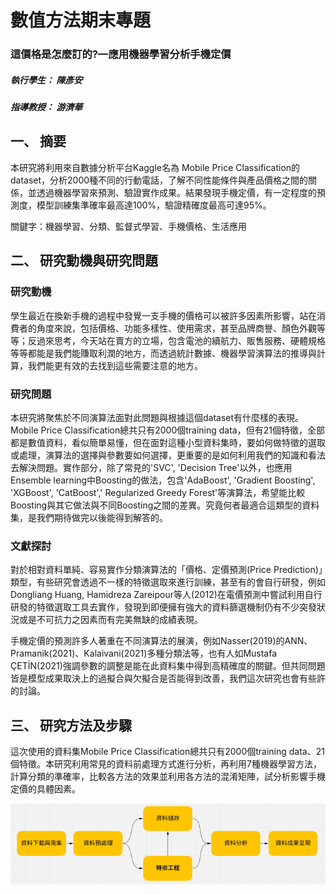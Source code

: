 # 數值方法期末專題

### 這價格是怎麼訂的?—應用機器學習分析手機定價

##### 執行學生： 陳彥安
##### 指導教授： 游濟華

## 一、	摘要
本研究將利用來自數據分析平台Kaggle名為 Mobile Price Classification的dataset，分析2000種不同的行動電話，了解不同性能條件與產品價格之間的關係，並透過機器學習來預測、驗證實作成果。結果發現手機定價，有一定程度的預測度，模型訓練集準確率最高達100%，驗證精確度最高可達95%。

關鍵字：機器學習、分類、監督式學習、手機價格、生活應用

## 二、	研究動機與研究問題

### 研究動機
學生最近在換新手機的過程中發覺一支手機的價格可以被許多因素所影響，站在消費者的角度來說，包括價格、功能多樣性、使用需求，甚至品牌商譽、顏色外觀等等；反過來思考，今天站在賣方的立場，包含電池的續航力、販售服務、硬體規格等等都能是我們能賺取利潤的地方，而透過統計數據、機器學習演算法的推導與計算，我們能更有效的去找到這些需要注意的地方。

### 研究問題
本研究將聚焦於不同演算法面對此問題與根據這個dataset有什麼樣的表現。Mobile Price Classification總共只有2000個training data，但有21個特徵，全部都是數值資料，看似簡單易懂，但在面對這種小型資料集時，要如何做特徵的選取或處理，演算法的選擇與參數要如何選擇，更重要的是如何利用我們的知識和看法去解決問題。實作部分，除了常見的'SVC', 'Decision Tree'以外，也應用Ensemble learning中Boosting的做法，包含'AdaBoost', 'Gradient Boosting', 'XGBoost', 'CatBoost',' Regularized Greedy Forest'等演算法，希望能比較Boosting與其它做法與不同Boosting之間的差異。究竟何者最適合這類型的資料集，是我們期待做完以後能得到解答的。

### 文獻探討
對於相對資料單純、容易實作分類演算法的「價格、定價預測(Price Prediction)」類型，有些研究會透過不一樣的特徵選取來進行訓練，甚至有的會自行研發，例如Dongliang Huang, Hamidreza Zareipour等人(2012)在電價預測中嘗試利用自行研發的特徵選取工具去實作，發現到即便擁有強大的資料篩選機制仍有不少突發狀況或是不可抗力之因素而有完美無缺的成績表現。

手機定價的預測許多人著重在不同演算法的展演，例如Nasser(2019)的ANN、Pramanik(2021)、Kalaivani(2021)多種分類法等，也有人如Mustafa ÇETİN(2021)強調參數的調整是能在此資料集中得到高精確度的關鍵。但共同問題皆是模型成果取決上的過擬合與欠擬合是否能得到改善，我們這次研究也會有些許的討論。

## 三、	研究方法及步驟
這次使用的資料集Mobile Price Classification總共只有2000個training data、21個特徵。本研究利用常見的資料前處理方式進行分析，再利用7種機器學習方法，計算分類的準確率，比較各方法的效果並利用各方法的混淆矩陣，試分析影響手機定價的具體因素。

!["dic1"](圖片1.png)
